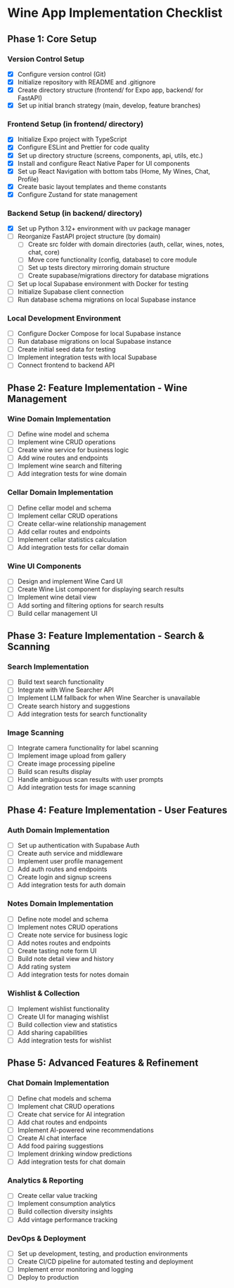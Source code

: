 # Wine App Implementation Checklist

## Phase 1: Core Setup

### Version Control Setup
- [x] Configure version control (Git)
- [x] Initialize repository with README and .gitignore
- [x] Create directory structure (frontend/ for Expo app, backend/ for FastAPI)
- [x] Set up initial branch strategy (main, develop, feature branches)

### Frontend Setup (in frontend/ directory)
- [x] Initialize Expo project with TypeScript
- [x] Configure ESLint and Prettier for code quality
- [x] Set up directory structure (screens, components, api, utils, etc.)
- [x] Install and configure React Native Paper for UI components
- [x] Set up React Navigation with bottom tabs (Home, My Wines, Chat, Profile)
- [x] Create basic layout templates and theme constants
- [x] Configure Zustand for state management

### Backend Setup (in backend/ directory)
- [x] Set up Python 3.12+ environment with uv package manager
- [ ] Reorganize FastAPI project structure (by domain)
  - [ ] Create src folder with domain directories (auth, cellar, wines, notes, chat, core)
  - [ ] Move core functionality (config, database) to core module
  - [ ] Set up tests directory mirroring domain structure
  - [ ] Create supabase/migrations directory for database migrations
- [ ] Set up local Supabase environment with Docker for testing
- [ ] Initialize Supabase client connection
- [ ] Run database schema migrations on local Supabase instance

### Local Development Environment
- [ ] Configure Docker Compose for local Supabase instance
- [ ] Run database migrations on local Supabase instance
- [ ] Create initial seed data for testing
- [ ] Implement integration tests with local Supabase
- [ ] Connect frontend to backend API

## Phase 2: Feature Implementation - Wine Management

### Wine Domain Implementation
- [ ] Define wine model and schema
- [ ] Implement wine CRUD operations
- [ ] Create wine service for business logic
- [ ] Add wine routes and endpoints
- [ ] Implement wine search and filtering
- [ ] Add integration tests for wine domain

### Cellar Domain Implementation
- [ ] Define cellar model and schema
- [ ] Implement cellar CRUD operations
- [ ] Create cellar-wine relationship management
- [ ] Add cellar routes and endpoints
- [ ] Implement cellar statistics calculation
- [ ] Add integration tests for cellar domain

### Wine UI Components
- [ ] Design and implement Wine Card UI
- [ ] Create Wine List component for displaying search results
- [ ] Implement wine detail view
- [ ] Add sorting and filtering options for search results
- [ ] Build cellar management UI

## Phase 3: Feature Implementation - Search & Scanning

### Search Implementation
- [ ] Build text search functionality
- [ ] Integrate with Wine Searcher API
- [ ] Implement LLM fallback for when Wine Searcher is unavailable
- [ ] Create search history and suggestions
- [ ] Add integration tests for search functionality

### Image Scanning
- [ ] Integrate camera functionality for label scanning
- [ ] Implement image upload from gallery
- [ ] Create image processing pipeline
- [ ] Build scan results display
- [ ] Handle ambiguous scan results with user prompts
- [ ] Add integration tests for image scanning

## Phase 4: Feature Implementation - User Features

### Auth Domain Implementation
- [ ] Set up authentication with Supabase Auth
- [ ] Create auth service and middleware
- [ ] Implement user profile management
- [ ] Add auth routes and endpoints
- [ ] Create login and signup screens
- [ ] Add integration tests for auth domain

### Notes Domain Implementation
- [ ] Define note model and schema
- [ ] Implement notes CRUD operations
- [ ] Create note service for business logic
- [ ] Add notes routes and endpoints
- [ ] Create tasting note form UI
- [ ] Build note detail view and history
- [ ] Add rating system
- [ ] Add integration tests for notes domain

### Wishlist & Collection
- [ ] Implement wishlist functionality
- [ ] Create UI for managing wishlist
- [ ] Build collection view and statistics
- [ ] Add sharing capabilities
- [ ] Add integration tests for wishlist

## Phase 5: Advanced Features & Refinement

### Chat Domain Implementation
- [ ] Define chat models and schema
- [ ] Implement chat CRUD operations
- [ ] Create chat service for AI integration
- [ ] Add chat routes and endpoints
- [ ] Implement AI-powered wine recommendations
- [ ] Create AI chat interface
- [ ] Add food pairing suggestions
- [ ] Implement drinking window predictions
- [ ] Add integration tests for chat domain

### Analytics & Reporting
- [ ] Create cellar value tracking
- [ ] Implement consumption analytics
- [ ] Build collection diversity insights
- [ ] Add vintage performance tracking

### DevOps & Deployment
- [ ] Set up development, testing, and production environments
- [ ] Create CI/CD pipeline for automated testing and deployment
- [ ] Implement error monitoring and logging
- [ ] Deploy to production 